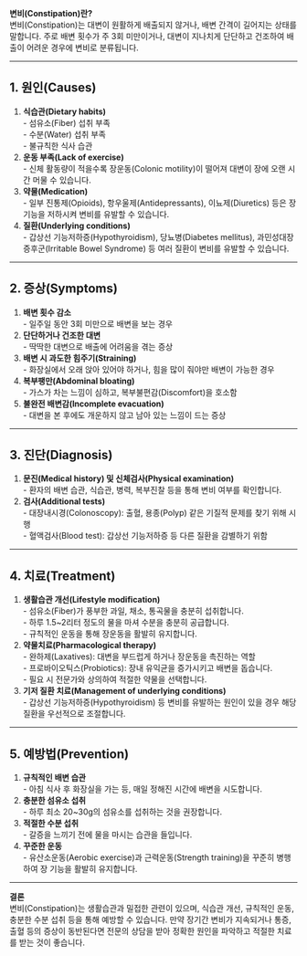 **변비(Constipation)란?**  
변비(Constipation)는 대변이 원활하게 배출되지 않거나, 배변 간격이 길어지는 상태를 말합니다. 주로 배변 횟수가 주 3회 미만이거나, 대변이 지나치게 단단하고 건조하여 배출이 어려운 경우에 변비로 분류됩니다.  

---

## 1. 원인(Causes)
1. **식습관(Dietary habits)**  
   \- 섬유소(Fiber) 섭취 부족  
   \- 수분(Water) 섭취 부족  
   \- 불규칙한 식사 습관  
2. **운동 부족(Lack of exercise)**  
   \- 신체 활동량이 적을수록 장운동(Colonic motility)이 떨어져 대변이 장에 오랜 시간 머물 수 있습니다.  
3. **약물(Medication)**  
   \- 일부 진통제(Opioids), 항우울제(Antidepressants), 이뇨제(Diuretics) 등은 장 기능을 저하시켜 변비를 유발할 수 있습니다.  
4. **질환(Underlying conditions)**  
   \- 갑상선 기능저하증(Hypothyroidism), 당뇨병(Diabetes mellitus), 과민성대장증후군(Irritable Bowel Syndrome) 등 여러 질환이 변비를 유발할 수 있습니다.

---

## 2. 증상(Symptoms)
1. **배변 횟수 감소**  
   \- 일주일 동안 3회 미만으로 배변을 보는 경우  
2. **단단하거나 건조한 대변**  
   \- 딱딱한 대변으로 배출에 어려움을 겪는 증상  
3. **배변 시 과도한 힘주기(Straining)**  
   \- 화장실에서 오래 앉아 있어야 하거나, 힘을 많이 줘야만 배변이 가능한 경우  
4. **복부팽만(Abdominal bloating)**  
   \- 가스가 차는 느낌이 심하고, 복부불편감(Discomfort)을 호소함  
5. **불완전 배변감(Incomplete evacuation)**  
   \- 대변을 본 후에도 개운하지 않고 남아 있는 느낌이 드는 증상  

---

## 3. 진단(Diagnosis)
1. **문진(Medical history) 및 신체검사(Physical examination)**  
   \- 환자의 배변 습관, 식습관, 병력, 복부진찰 등을 통해 변비 여부를 확인합니다.  
2. **검사(Additional tests)**  
   \- 대장내시경(Colonoscopy): 출혈, 용종(Polyp) 같은 기질적 문제를 찾기 위해 시행  
   \- 혈액검사(Blood test): 갑상선 기능저하증 등 다른 질환을 감별하기 위함  

---

## 4. 치료(Treatment)
1. **생활습관 개선(Lifestyle modification)**  
   \- 섬유소(Fiber)가 풍부한 과일, 채소, 통곡물을 충분히 섭취합니다.  
   \- 하루 1.5~2리터 정도의 물을 마셔 수분을 충분히 공급합니다.  
   \- 규칙적인 운동을 통해 장운동을 활발히 유지합니다.  
2. **약물치료(Pharmacological therapy)**  
   \- 완하제(Laxatives): 대변을 부드럽게 하거나 장운동을 촉진하는 역할  
   \- 프로바이오틱스(Probiotics): 장내 유익균을 증가시키고 배변을 돕습니다.  
   \- 필요 시 전문가와 상의하여 적절한 약물을 선택합니다.  
3. **기저 질환 치료(Management of underlying conditions)**  
   \- 갑상선 기능저하증(Hypothyroidism) 등 변비를 유발하는 원인이 있을 경우 해당 질환을 우선적으로 조절합니다.

---

## 5. 예방법(Prevention)
1. **규칙적인 배변 습관**  
   \- 아침 식사 후 화장실을 가는 등, 매일 정해진 시간에 배변을 시도합니다.  
2. **충분한 섬유소 섭취**  
   \- 하루 최소 20~30g의 섬유소를 섭취하는 것을 권장합니다.  
3. **적절한 수분 섭취**  
   \- 갈증을 느끼기 전에 물을 마시는 습관을 들입니다.  
4. **꾸준한 운동**  
   \- 유산소운동(Aerobic exercise)과 근력운동(Strength training)을 꾸준히 병행하여 장 기능을 활발히 유지합니다.  

---

**결론**  
변비(Constipation)는 생활습관과 밀접한 관련이 있으며, 식습관 개선, 규칙적인 운동, 충분한 수분 섭취 등을 통해 예방할 수 있습니다. 만약 장기간 변비가 지속되거나 통증, 출혈 등의 증상이 동반된다면 전문의 상담을 받아 정확한 원인을 파악하고 적절한 치료를 받는 것이 좋습니다.